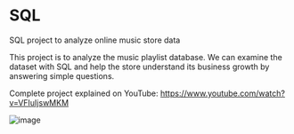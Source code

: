 # SQL

SQL project to analyze online music store data

This project is  to analyze the music playlist database. We can examine the dataset with SQL and help the store understand its business growth by answering simple questions.

Complete project explained on YouTube: https://www.youtube.com/watch?v=VFIuIjswMKM

![image](https://github.com/Manpreetkaur0509/SQL/assets/146500547/a387c821-0048-465e-adca-d9d3f76fbed6)

